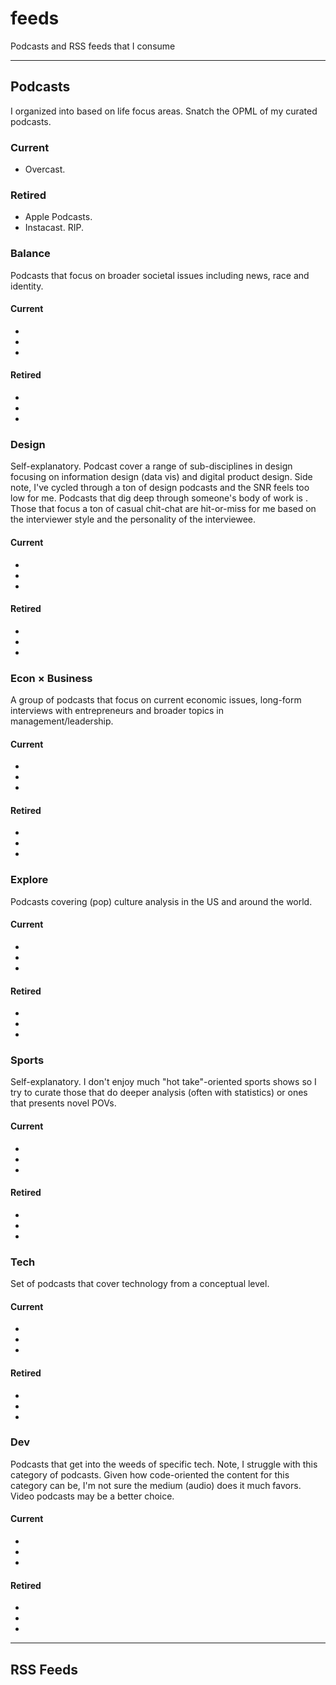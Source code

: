 # feeds

Podcasts and RSS feeds that I consume
- - - 

## Podcasts 
I organized into based on life focus areas. Snatch the  OPML of my curated podcasts. 

### Current 
- Overcast. 

### Retired 
- Apple Podcasts. 
- Instacast. RIP. 

### Balance 
Podcasts that focus on broader societal issues including news, race and identity. 

#### Current
- 
- 
- 
#### Retired
- 
- 
- 

### Design 
Self-explanatory. Podcast cover a range of sub-disciplines in design focusing on information design (data vis) and digital product design. Side note, I've cycled through a ton of design podcasts and the SNR feels too low for me. Podcasts that dig deep through someone's body of work is . Those that focus a ton of casual chit-chat are hit-or-miss for me based on the interviewer style and the personality of the interviewee. 

#### Current
- 
- 
- 
#### Retired
- 
- 
- 

### Econ × Business
A group of podcasts that focus on current economic issues, long-form interviews with entrepreneurs and broader topics in management/leadership. 

#### Current
- 
- 
- 
#### Retired
- 
- 
- 

### Explore 
Podcasts covering (pop) culture analysis in the US and around the world.

#### Current
- 
- 
- 
#### Retired
- 
- 
- 

### Sports 
Self-explanatory. I don't enjoy much "hot take"-oriented sports shows so I try to curate those that do deeper analysis (often with statistics) or ones that presents novel POVs. 

#### Current
- 
- 
- 
#### Retired
- 
- 
- 

### Tech 
Set of podcasts that cover technology from a conceptual level. 

#### Current
- 
- 
- 
#### Retired
- 
- 
- 

### Dev
Podcasts that get into the weeds of specific tech. Note, I struggle with this category of podcasts. Given how code-oriented the content for this category can be, I'm not sure the medium (audio) does it much favors. Video podcasts may be a better choice. 

#### Current
- 
- 
- 
#### Retired
- 
- 
- 

- - - 


## RSS Feeds
